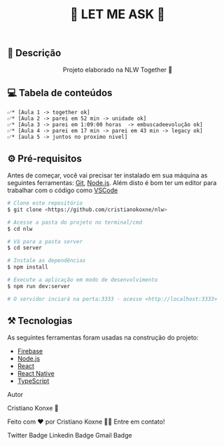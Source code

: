 ##

<h1 align="center">🔗 LET ME ASK 🔗</h1>

## 
<img src=""/>

## 🚀 Descrição  

<p align="center">Projeto elaborado na NLW Together 🚀</p>


## 💻 Tabela de conteúdos
<!--ts-->
    ✅* [Aula 1 -> together ok]
    ✅* [Aula 2 -> parei em 52 min -> unidade ok]
    ✅* [Aula 3 -> parei em 1:09:00 horas  -> embuscadeevolução ok]
    ✅* [Aula 4 -> parei em 17 min -> parei em 43 min -> legacy ok]
    ✅* [aula 5 -> juntos no proximo nivel]
      
<!--te-->


## ⚙️ Pré-requisitos

Antes de começar, você vai precisar ter instalado em sua máquina as seguintes ferramentas:
[Git](https://git-scm.com), [Node.js](https://nodejs.org/en/). 
Além disto é bom ter um editor para trabalhar com o código como [VSCode](https://code.visualstudio.com/)


```bash
# Clone este repositório
$ git clone <https://github.com/cristianokoxne/nlw>

# Acesse a pasta do projeto no terminal/cmd
$ cd nlw

# Vá para a pasta server
$ cd server

# Instale as dependências
$ npm install

# Execute a aplicação em modo de desenvolvimento
$ npm run dev:server

# O servidor inciará na porta:3333 - acesse <http://localhost:3333>
```
## ⚒️ Tecnologias

As seguintes ferramentas foram usadas na construção do projeto:

- [Firebase](https://firebase.google.com)
- [Node.js](https://nodejs.org/en/)
- [React](https://pt-br.reactjs.org/)
- [React Native](https://reactnative.dev/)
- [TypeScript](https://www.typescriptlang.org/)

Autor

Cristiano Konxe 🚀

Feito com ❤️ por Cristiano Koxne 👋🏽 Entre em contato!


Twitter Badge Linkedin Badge Gmail Badge



